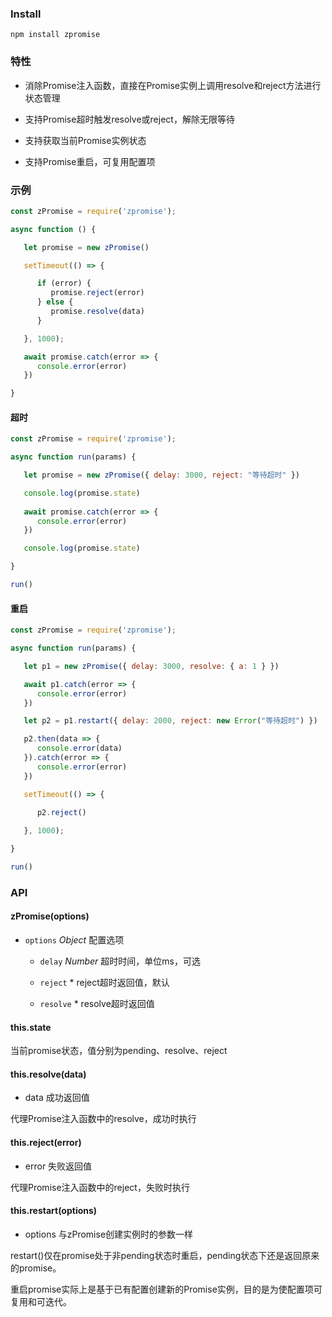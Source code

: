 <!-- Promise简化包装器，用于增强已有ES6 Promise的易用性 -->

### Install

```
npm install zpromise
```

### 特性

* 消除Promise注入函数，直接在Promise实例上调用resolve和reject方法进行状态管理

* 支持Promise超时触发resolve或reject，解除无限等待

* 支持获取当前Promise实例状态

* 支持Promise重启，可复用配置项

### 示例

```js
const zPromise = require('zpromise');

async function () {

   let promise = new zPromise()

   setTimeout(() => {

      if (error) {
         promise.reject(error)
      } else {
         promise.resolve(data)
      }

   }, 1000);

   await promise.catch(error => {
      console.error(error)
   })

}
```

#### 超时

```js
const zPromise = require('zpromise');

async function run(params) {

   let promise = new zPromise({ delay: 3000, reject: "等待超时" })

   console.log(promise.state)
   
   await promise.catch(error => {
      console.error(error)
   })

   console.log(promise.state)

}

run()
```


#### 重启

```js
const zPromise = require('zpromise');

async function run(params) {

   let p1 = new zPromise({ delay: 3000, resolve: { a: 1 } })

   await p1.catch(error => {
      console.error(error)
   })

   let p2 = p1.restart({ delay: 2000, reject: new Error("等待超时") })

   p2.then(data => {
      console.error(data)
   }).catch(error => {
      console.error(error)
   })

   setTimeout(() => {

      p2.reject()
      
   }, 1000);

}

run()
```


### API

#### zPromise(options)

* `options` *Object* 配置选项

   * `delay` *Number* 超时时间，单位ms，可选

   * `reject` * reject超时返回值，默认

   * `resolve` * resolve超时返回值

#### this.state

当前promise状态，值分别为pending、resolve、reject

#### this.resolve(data)

* data 成功返回值

代理Promise注入函数中的resolve，成功时执行

#### this.reject(error)

* error 失败返回值

代理Promise注入函数中的reject，失败时执行

#### this.restart(options)

* options 与zPromise创建实例时的参数一样

restart()仅在promise处于非pending状态时重启，pending状态下还是返回原来的promise。

重启promise实际上是基于已有配置创建新的Promise实例，目的是为使配置项可复用和可迭代。
